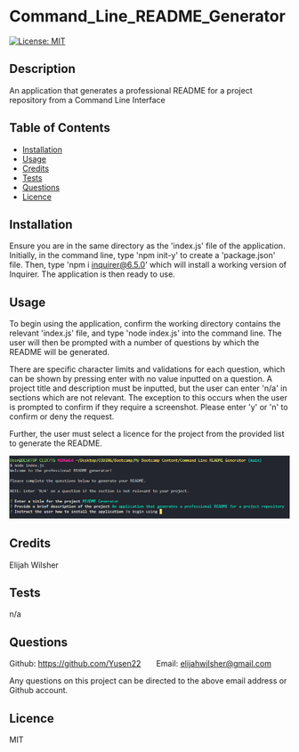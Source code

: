 # Command_Line_README_Generator 

  [![License: MIT](https://img.shields.io/badge/License-MIT-yellow.svg)](https://opensource.org/licenses/MIT)

## Description 
An application that generates a professional README for a project repository from a Command Line Interface 

## Table of Contents

- [Installation](#installation)
- [Usage](#usage)
- [Credits](#credits)
- [Tests](#tests)
- [Questions](#questions)
- [Licence](#licence)

## Installation
 
Ensure you are in the same directory as the 'index.js' file of the application. Initially, in the command line, type 'npm init-y' to create a 'package.json' file. Then, type 'npm i inquirer@6.5.0' which will install a working version of Inquirer. The application is then ready to use. 

## Usage

To begin using the application, confirm the working directory contains the relevant 'index.js' file, and type 'node index.js' into the command line. The user will then be prompted with a number of questions by which the README will be generated. 

There are specific character limits and validations for each question, which can be shown by pressing enter with no value inputted on a question. A project title and description must be inputted, but the user can enter 'n/a' in sections which are not relevant. The exception to this occurs when the user is prompted to confirm if they require a screenshot. Please enter 'y' or 'n' to confirm or deny the request. 

Further, the user must select a licence for the project from the provided list to generate the README. 

![Screenshot](./README_Generator.png)

## Credits

Elijah Wilsher 

## Tests

n/a

## Questions

Github: https://github.com/Yusen22 &nbsp;&nbsp;&nbsp;&nbsp;&nbsp;&nbsp;Email: elijahwilsher@gmail.com 

Any questions on this project can be directed to the above email address or Github account.

## Licence

MIT

